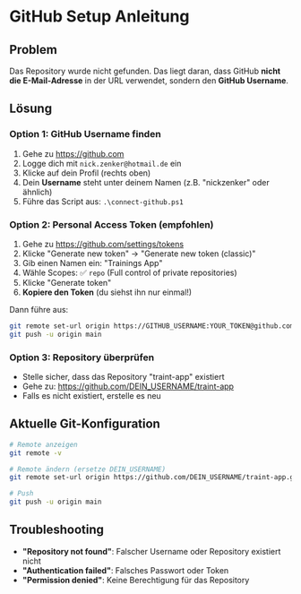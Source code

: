 # GitHub Setup Anleitung

## Problem
Das Repository wurde nicht gefunden. Das liegt daran, dass GitHub **nicht die E-Mail-Adresse** in der URL verwendet, sondern den **GitHub Username**.

## Lösung

### Option 1: GitHub Username finden
1. Gehe zu https://github.com
2. Logge dich mit `nick.zenker@hotmail.de` ein
3. Klicke auf dein Profil (rechts oben)
4. Dein **Username** steht unter deinem Namen (z.B. "nickzenker" oder ähnlich)
5. Führe das Script aus: `.\connect-github.ps1`

### Option 2: Personal Access Token (empfohlen)
1. Gehe zu https://github.com/settings/tokens
2. Klicke "Generate new token" → "Generate new token (classic)"
3. Gib einen Namen ein: "Trainings App"
4. Wähle Scopes: ✅ `repo` (Full control of private repositories)
5. Klicke "Generate token"
6. **Kopiere den Token** (du siehst ihn nur einmal!)

Dann führe aus:
```bash
git remote set-url origin https://GITHUB_USERNAME:YOUR_TOKEN@github.com/GITHUB_USERNAME/traint-app.git
git push -u origin main
```

### Option 3: Repository überprüfen
- Stelle sicher, dass das Repository "traint-app" existiert
- Gehe zu: https://github.com/DEIN_USERNAME/traint-app
- Falls es nicht existiert, erstelle es neu

## Aktuelle Git-Konfiguration
```bash
# Remote anzeigen
git remote -v

# Remote ändern (ersetze DEIN_USERNAME)
git remote set-url origin https://github.com/DEIN_USERNAME/traint-app.git

# Push
git push -u origin main
```

## Troubleshooting
- **"Repository not found"**: Falscher Username oder Repository existiert nicht
- **"Authentication failed"**: Falsches Passwort oder Token
- **"Permission denied"**: Keine Berechtigung für das Repository

